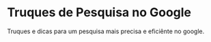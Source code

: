 # Truques de Pesquisa no Google

Truques e dicas para um pesquisa mais precisa e eficiênte no google.

